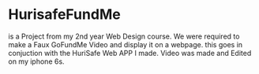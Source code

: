 # HurisafeFundMe

is a Project from my 2nd year Web Design course. We were required to make a Faux GoFundMe Video and display it on a webpage. 
this goes in conjuction with the HuriSafe Web APP I made. Video was made and Edited on my iphone 6s.
